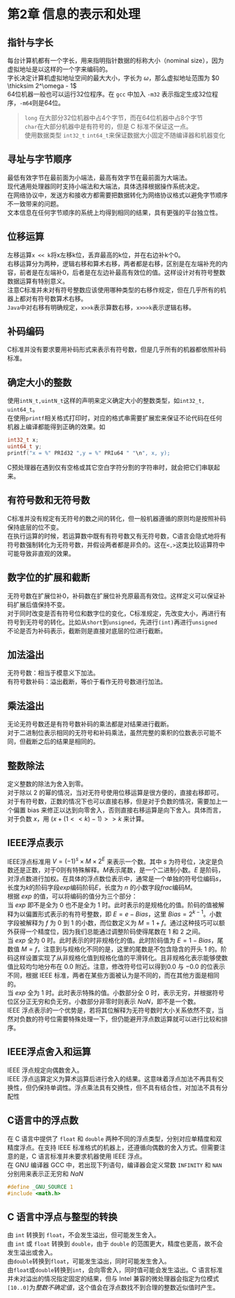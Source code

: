 # 第2章 信息的表示和处理

## 指针与字长
每台计算机都有一个字长，用来指明指针数据的标称大小（nominal size），因为虚拟地址是以这样的一个字来编码的。  
字长决定计算机虚拟地址空间的最大大小，字长为 $\omega$，那么虚拟地址范围为 $0 \thicksim 2^\omega - 1$  
64位机器一般也可以运行32位程序。在 `gcc` 中加入 `-m32` 表示指定生成32位程序，`-m64`则是64位。  
> `long` 在大部分32位机器中占4个字节，而在64位机器中占8个字节  
> `char`在大部分机器中是有符号的，但是 C 标准不保证这一点。  
> 使用数据类型 `int32_t` `int64_t`来保证数据大小固定不随编译器和机器变化

## 寻址与字节顺序
最低有效字节在最前面为小端法，最高有效字节在最前面为大端法。  
现代通用处理器同时支持小端法和大端法，具体选择根据操作系统决定。  
在网络协议中，发送方和接收方都需要把数据转化为网络协议格式以避免字节顺序不一致带来的问题。  
文本信息在任何字节顺序的系统上均得到相同的结果，具有更强的平台独立性。

## 位移运算
左移运算`x << k`将x左移k位，丢弃最高的k位，并在右边补k个0。  
右移运算分为两种，逻辑右移和算术右移，两者都是右移，区别是在左端补充的内容，前者是在左端补0，后者是在左边补最高有效位的值。这样设计对有符号整数数据运算有特别意义。  
注意C标准并未对有符号整数应该使用哪种类型的右移作规定，但在几乎所有的机器上都对有符号数算术右移。  
`Java`中对右移有明确规定，`x>>k`表示算数右移，`x>>>k`表示逻辑右移。

## 补码编码
C标准并没有要求要用补码形式来表示有符号数，但是几乎所有的机器都依照补码标准。

## 确定大小的整数
使用`intN_t,uintN_t`这样的声明来定义确定大小的整数类型，如`int32_t, uint64_t`。  
在使用`printf`相关格式打印时，对应的格式串需要扩展宏来保证不论代码在任何机器上编译都能得到正确的效果。如  
```cpp
int32_t x;
uint64_t y;
printf("x = %" PRId32 ",y = %" PRIu64 " "\n", x, y);
```
C预处理器在遇到仅有空格或其它空白字符分割的字符串时，就会把它们串联起来。

## 有符号数和无符号数
C标准并没有规定有无符号的数之间的转化，但一般机器遵循的原则均是按照补码保持底层的位不变。  
在执行运算的时候，若运算数中既有有符号数又有无符号数，C语言会隐式地将有符号数强制转化为无符号数，并假设两者都是非负的。这在`<,>`这类比较运算符中可能导致非直观的效果。

## 数字位的扩展和截断
无符号数在扩展位补0，补码数在扩展位补充原最高有效位。这样定义可以保证补码扩展后值保持不变。  
对于同时改变是否有符号位和数字位的变化，C标准规定，先改变大小，再进行有符号到无符号的转化。比如从`short`到`unsigned`，先进行`(int)`再进行`unsigned`  
不论是否为补码表示，截断则是直接对底层的位进行截断。

## 加法溢出
无符号数：相当于模意义下加法。  
有符号数补码：溢出截断，等价于看作无符号数进行加法。

## 乘法溢出
无论无符号数还是有符号数补码的乘法都是对结果进行截断。  
对于二进制位表示相同的无符号和补码乘法，虽然完整的乘积的位数表示可能不同，但截断之后的结果是相同的。

## 整数除法
定义整数的除法为舍入到零。  
对于除以 2 的幂的情况，当对无符号使用位移运算是很方便的，直接右移即可。  
对于有符号数，正数的情况下也可以直接右移，但是对于负数的情况，需要加上一个偏置 bias 来修正以达到向零舍入，否则直接右移运算是向下舍入。具体而言，对于负数 $x$，用 $(x + (1 << k) - 1) >> k$ 来计算。

## IEEE浮点表示
IEEE浮点标准用 $V = (-1) ^ s \times M \times 2 ^ E$ 来表示一个数。其中 $s$ 为符号位，决定是负数还是正数，对于0则有特殊解释。$M$表示尾数，是一个二进制小数。$E$ 是阶码，对浮点数进行加权。在具体的浮点数位表示中，通常是一个单独的符号位编码$s$，长度为$k$的阶码字段$exp$编码阶码$E$，长度为 $n$ 的小数字段$frac$编码$M$。  
根据 $exp$ 的值，可以将编码的值分为三个部分：  
当 $exp$ 即不是全为 0 也不是全为 1 时。此时表示的是规格化的值。阶码的值被解释为以偏置形式表示的有符号整数，即 $E = e - Bias$，这里 $Bias = 2 ^ {k - 1}$。小数字段被解释为 $f$ 为 0 到 1 的小数，而位数定义为 $M = 1 + f$。通过这种技巧可以额外获得一个精度位，因为我们总能通过调整阶码使得尾数在 1 和 2 之间。  
当 $exp$ 全为 0 时。此时表示的时非规格化的值。此时阶码值为 $E = 1 - Bias$，尾数值 $M = f$，注意到与规格化不同的是，这里的尾数是不包含隐含的开头 1 的。阶码这样设置实现了从非规格化值到规格化值的平滑转化。且非规格化表示能够使数值比较均匀地分布在 $0.0$ 附近。注意，修改符号位可以得到$0.0$ 与 $-0.0$ 的位表示不同，根据 IEEE 标准，两者在某些方面被认为是不同的，而在其他方面是相同的。  
当 $exp$ 全为 1 时。此时表示特殊的值。小数部分全 0 时，表示无穷，并根据符号位区分正无穷和负无穷。小数部分非零时则表示 $NaN$，即不是一个数。  
IEEE 浮点表示的一个优势是，若将其位解释为无符号数时大小关系依然不变，当然对负数的符号位需要特殊处理一下，但仍能避开浮点数运算就可以进行比较和排序。

## IEEE浮点舍入和运算
IEEE 浮点规定向偶数舍入。  
IEEE 浮点运算定义为算术运算后进行舍入的结果。这意味着浮点加法不再具有交换性，但仍保持单调性。浮点乘法具有交换性，但不具有结合性，对加法不具有分配性

## C语言中的浮点数
在 C 语言中提供了 `float` 和 `double` 两种不同的浮点类型，分别对应单精度和双精度浮点。在支持 IEEE 标准格式的机器上，还遵循向偶数的舍入方式。但需要注意的是，C 语言标准并未要求机器使用 IEEE 浮点。  
在 GNU 编译器 GCC 中，若出现下列语句，编译器会定义常数 `INFINITY` 和 `NAN` 分别用来表示正无穷和 $NaN$

```cpp
#define _GNU_SOURCE 1
#include <math.h>
```

## C 语言中浮点与整型的转换
由 `int` 转换到 `float`，不会发生溢出，但可能发生舍入。  
由 `int` 或 `float` 转换到 `double`，由于 `double` 的范围更大，精度也更高，故不会发生溢出或舍入。  
由`double`转换到`float`，可能发生溢出，同时可能发生舍入。  
由`float`或`double`转换到`int`，会向零舍入，同时值可能会发生溢出。C 语言标准并未对溢出的情况指定固定的结果，但与 Intel 兼容的微处理器会指定为位模式`[10..0]`为*整数不确定值*，这个值会在浮点数找不到合理的整数近似值时产生。